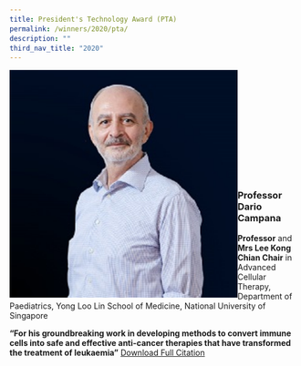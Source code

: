 ```yaml
---
title: President's Technology Award (PTA)
permalink: /winners/2020/pta/
description: ""
third_nav_title: "2020"
---
```

<img src="/images/Winners/2020/PTA-Prof%20Dario%20Campana.jpg" alt="Professor Dario Campana" style="width:400px" align="left"/><br/><br/><br/><br/><br/><br/><br/><br/><br/><br/><br/>

### **Professor Dario Campana**

<b>Professor</b> and <b>Mrs Lee Kong Chian Chair</b> in Advanced Cellular Therapy,  
Department of Paediatrics, Yong Loo Lin School of Medicine, National University of Singapore

<b>“For his groundbreaking work in developing methods to convert immune cells into safe and effective anti-cancer therapies that have transformed the treatment of leukaemia”</b>
[Download Full Citation](/files/Winners/2020/2_PTA%20Prof%20Dario%20Campana.pdf)
